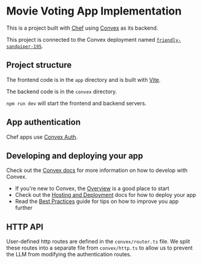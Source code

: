 # Movie Voting App Implementation

This is a project built with [Chef](https://chef.convex.dev) using [Convex](https://convex.dev) as its backend.

This project is connected to the Convex deployment named [`friendly-sandpiper-195`](https://dashboard.convex.dev/d/friendly-sandpiper-195).

## Project structure

The frontend code is in the `app` directory and is built with [Vite](https://vitejs.dev/).

The backend code is in the `convex` directory.

`npm run dev` will start the frontend and backend servers.

## App authentication

Chef apps use [Convex Auth](https://auth.convex.dev/).

## Developing and deploying your app

Check out the [Convex docs](https://docs.convex.dev/) for more information on how to develop with Convex.
* If you're new to Convex, the [Overview](https://docs.convex.dev/understanding/) is a good place to start
* Check out the [Hosting and Deployment](https://docs.convex.dev/production/) docs for how to deploy your app
* Read the [Best Practices](https://docs.convex.dev/understanding/best-practices/) guide for tips on how to improve you app further

## HTTP API

User-defined http routes are defined in the `convex/router.ts` file. We split these routes into a separate file from `convex/http.ts` to allow us to prevent the LLM from modifying the authentication routes.
